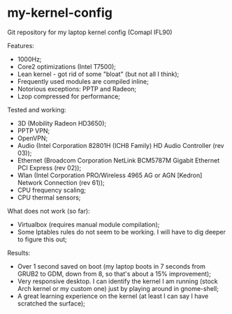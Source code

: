 my-kernel-config
================

Git repository for my laptop kernel config (Comapl IFL90)

Features:
* 1000Hz;
* Core2 optimizations (Intel T7500);
* Lean kernel - got rid of some "bloat" (but not all I think);
* Frequently used modules are compiled inline;
 * Notorious exceptions: PPTP and Radeon;
* Lzop compressed for performance;

Tested and working:
* 3D (Mobility Radeon HD3650);
* PPTP VPN;
* OpenVPN;
* Audio (Intel Corporation 82801H (ICH8 Family) HD Audio Controller (rev 03));
* Ethernet (Broadcom Corporation NetLink BCM5787M Gigabit Ethernet PCI Express (rev 02));
* Wlan (Intel Corporation PRO/Wireless 4965 AG or AGN [Kedron] Network Connection (rev 61));
* CPU frequency scaling;
* CPU thermal sensors;

What does not work (so far):
* Virtualbox (requires manual module compilation);
* Some Iptables rules do not seem to be working. I will have to dig deeper to figure this out;

Results:
* Over 1 second saved on boot (my laptop boots in 7 seconds from GRUB2 to GDM, down from 8, so that's about a 15% improvement);
* Very responsive desktop. I can identify the kernel I am running (stock Arch kernel or my custom one) just by playing around in gnome-shell;
* A great learning experience on the kernel (at least I can say I have scratched the surface);

